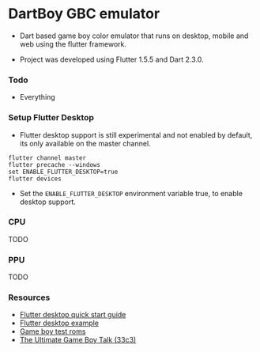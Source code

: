 # DartBoy GBC emulator

- Dart based game boy color emulator that runs on desktop, mobile and web using the flutter framework.

- Project was developed using Flutter 1.5.5 and Dart 2.3.0.



### Todo

- Everything



### Setup Flutter Desktop

- Flutter desktop support is still experimental and not enabled by default, its only available on the master channel.

```
flutter channel master
flutter precache --windows
set ENABLE_FLUTTER_DESKTOP=true
flutter devices
```

- Set the `ENABLE_FLUTTER_DESKTOP` environment variable true, to enable desktop support.



### CPU

TODO



### PPU

TODO



### Resources

- [Flutter desktop quick start guide](https://github.com/google/flutter-desktop-embedding/blob/master/Quick-Start.md)
- [Flutter desktop example](https://github.com/google/flutter-desktop-embedding)
- [Game boy test roms](https://github.com/retrio/gb-test-roms)
- [The Ultimate Game Boy Talk (33c3)](https://www.youtube.com/watch?v=HyzD8pNlpwI)

